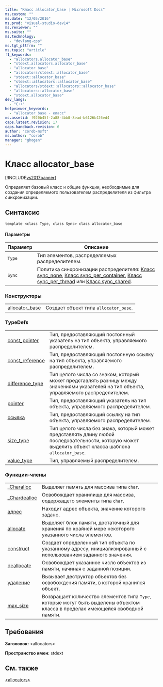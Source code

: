 ```yaml
---
title: "Класс allocator_base | Microsoft Docs"
ms.custom: ""
ms.date: "12/05/2016"
ms.prod: "visual-studio-dev14"
ms.reviewer: ""
ms.suite: ""
ms.technology: 
  - "devlang-cpp"
ms.tgt_pltfrm: ""
ms.topic: "article"
f1_keywords: 
  - "allocators.allocator_base"
  - "stdext.allocators.allocator_base"
  - "allocator_base"
  - "allocators/stdext::allocator_base"
  - "stdext::allocator_base"
  - "stdext::allocators::allocator_base"
  - "allocators/stdext::allocators::allocator_base"
  - "allocators::allocator_base"
  - "stdext.allocator_base"
dev_langs: 
  - "C++"
helpviewer_keywords: 
  - "allocator_base - класс"
ms.assetid: f920b45f-2a88-4bb0-8ead-b6126b426ed4
caps.latest.revision: 17
caps.handback.revision: 6
author: "corob-msft"
ms.author: "corob"
manager: "ghogen"
---
```

# Класс allocator_base
[!INCLUDE[vs2017banner](../assembler/inline/includes/vs2017banner.md)]

Определяет базовый класс и общие функции, необходимые для создания определяемого пользователем распределителя из фильтра синхронизации.  
  
## Синтаксис  
  
```  
template <class Type, class Sync> class allocator_base  
```  
  
#### Параметры  
  
|Параметр|Описание|  
|--------------|--------------|  
|`Type`|Тип элементов, распределяемых распределителем.|  
|`Sync`|Политика синхронизации распределителя: [Класс sync\_none](../standard-library/sync-none-class.md), [Класс sync\_per\_container](../standard-library/sync-per-container-class.md), [Класс sync\_per\_thread](../standard-library/sync-per-thread-class.md) или [Класс sync\_shared](../Topic/sync_shared%20Class.md).|  
  
### Конструкторы  
  
|||  
|-|-|  
|[allocator\_base](../Topic/allocator_base::allocator_base.md)|Создает объект типа `allocator_base`.|  
  
### TypeDefs  
  
|||  
|-|-|  
|[const\_pointer](../Topic/allocator_base::const_pointer.md)|Тип, предоставляющий постоянный указатель на тип объекта, управляемого распределителем.|  
|[const\_reference](../Topic/allocator_base::const_reference.md)|Тип, предоставляющий постоянную ссылку на тип объекта, управляемого распределителем.|  
|[difference\_type](../Topic/allocator_base::difference_type.md)|Тип целого числа со знаком, который может представлять разницу между значениями указателей на тип объекта, управляемого распределителем.|  
|[pointer](../Topic/allocator_base::pointer.md)|Тип, предоставляющий указатель на тип объекта, управляемого распределителем.|  
|[ссылка](../Topic/allocator_base::reference.md)|Тип, предоставляющий ссылку на тип объекта, управляемого распределителем.|  
|[size\_type](../Topic/allocator_base::size_type.md)|Тип целого числа без знака, который может представлять длину любой последовательности, которую может выделить объект класса шаблона `allocator_base`.|  
|[value\_type](../Topic/allocator_base::value_type.md)|Тип, управляемый распределителем.|  
  
### Функции\-члены  
  
|||  
|-|-|  
|[\_Charalloc](../Topic/allocator_base::_Charalloc.md)|Выделяет память для массива типа `char`.|  
|[\_Chardealloc](../Topic/allocator_base::_Chardealloc.md)|Освобождает хранилище для массива, содержащего элементы типа `char`.|  
|[адрес](../Topic/allocator_base::address.md)|Находит адрес объекта, значение которого задано.|  
|[allocate](../Topic/allocator_base::allocate.md)|Выделяет блок памяти, достаточный для хранения по крайней мере некоторого указанного числа элементов.|  
|[construct](../Topic/allocator_base::construct.md)|Создает определенный тип объекта по указанному адресу, инициализированный с использованием заданного значения.|  
|[deallocate](../Topic/allocator_base::deallocate.md)|Освобождает указанное число объектов из памяти, начиная с заданной позиции.|  
|[удаление](../Topic/allocator_base::destroy.md)|Вызывает деструктор объектов без освобождения памяти, в которой хранился объект.|  
|[max\_size](../Topic/allocator_base::max_size.md)|Возвращает количество элементов типа `Type`, которые могут быть выделены объектом класса в пределах имеющейся свободной памяти.|  
  
## Требования  
 **Заголовок:** \<allocators\>  
  
 **Пространство имен:** stdext  
  
## См. также  
 [\<allocators\>](../standard-library/allocators-header.md)